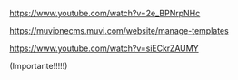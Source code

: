https://www.youtube.com/watch?v=2e_BPNrpNHc


https://muvionecms.muvi.com/website/manage-templates


https://www.youtube.com/watch?v=siECkrZAUMY

(Importante!!!!!)
